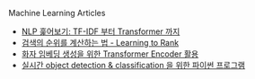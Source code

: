 Machine Learning Articles

* [NLP 훑어보기: TF-IDF 부터 Transformer 까지](https://github.com/jdrae/dev-log/blob/master/machine%20learning/(kor)From%20TF-IDF%20to%20Transformer.md)
* [검색의 순위를 계산하는 법 - Learning to Rank](https://github.com/jdrae/dev-log/blob/master/machine%20learning/(kor)Introduction%20to%20Learning%20To%20Rank.md)
* [화자 임베딩 생성을 위한 Transformer Encoder 활용](https://github.com/jdrae/dev-log/blob/master/machine%20learning/(kor)Self%20Attention%20Pooling.md)
* [실시간 object detection & classification 을 위한 파이썬 프로그램](https://github.com/jdrae/dev-log/blob/master/(kor)object%20detection%20gui.md)

